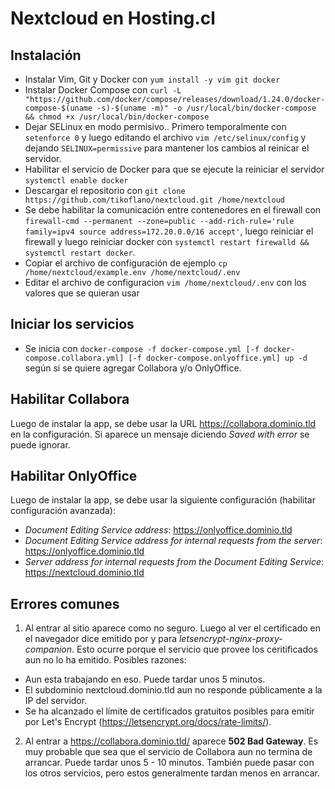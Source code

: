 # Nextcloud en Hosting.cl

## Instalación
- Instalar Vim, Git y Docker con `yum install -y vim git docker`
- Instalar Docker Compose con `curl -L "https://github.com/docker/compose/releases/download/1.24.0/docker-compose-$(uname -s)-$(uname -m)" -o /usr/local/bin/docker-compose && chmod +x /usr/local/bin/docker-compose`
- Dejar SELinux en modo permisivo.. Primero temporalmente con `setenforce 0` y luego editando el archivo `vim /etc/selinux/config` y dejando `SELINUX=permissive` para mantener los cambios al reinicar el servidor.
- Habilitar el servicio de Docker para que se ejecute la reiniciar el servidor `systemctl enable docker` 
- Descargar el repositorio con `git clone https://github.com/tikoflano/nextcloud.git /home/nextcloud`
- Se debe habilitar la comunicación entre contenedores en el firewall con `firewall-cmd --permanent --zone=public --add-rich-rule='rule family=ipv4 source address=172.20.0.0/16 accept'`, luego reiniciar el firewall y luego reiniciar docker con `systemctl restart firewalld && systemctl restart docker`.
- Copiar el archivo de configuración de ejemplo `cp /home/nextcloud/example.env /home/nextcloud/.env`
- Editar el archivo de configuracion `vim /home/nextcloud/.env` con los valores que se quieran usar

## Iniciar los servicios
- Se inicia con `docker-compose -f docker-compose.yml [-f docker-compose.collabora.yml] [-f docker-compose.onlyoffice.yml] up -d` según si se quiere agregar Collabora y/o OnlyOffice.

## Habilitar Collabora
Luego de instalar la app, se debe usar la URL https://collabora.dominio.tld en la configuración. Si aparece un mensaje diciendo *Saved with error* se puede ignorar.
  
## Habilitar OnlyOffice
Luego de instalar la app, se debe usar la siguiente configuración (habilitar configuración avanzada):
  - *Document Editing Service address*: https://onlyoffice.dominio.tld
  - *Document Editing Service address for internal requests from the server*: https://onlyoffice.dominio.tld
  - *Server address for internal requests from the Document Editing Service*: https://nextcloud.dominio.tld
  
## Errores comunes
1. Al entrar al sitio aparece como no seguro. Luego al ver el certificado en el navegador dice emitido por y para *letsencrypt-nginx-proxy-companion*.
  Esto ocurre porque el servicio que provee los ceritificados aun no lo ha emitido. Posibles razones:
  - Aun esta trabajando en eso. Puede tardar unos 5 minutos.
  - El subdominio nextcloud.dominio.tld aun no responde públicamente a la IP del servidor.
  - Se ha alcanzado el límite de certificados gratuitos posibles para emitir por Let's Encrypt (https://letsencrypt.org/docs/rate-limits/). 
2. Al entrar a https://collabora.dominio.tld/ aparece **502 Bad Gateway**.
  Es muy probable que sea que el servicio de Collabora aun no termina de arrancar. Puede tardar unos 5 - 10 minutos. También puede pasar con los otros servicios, pero estos generalmente tardan menos en arrancar.
